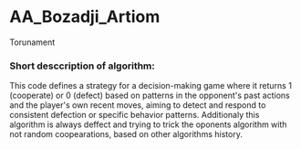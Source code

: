 # AA_Bozadji_Artiom
Torunament 

### Short desccription of algorithm: 
This code defines a strategy for a decision-making game where it returns 1 (cooperate) or 0 (defect) based on patterns in the opponent's past actions and the player's own recent moves, aiming to detect and respond to consistent defection or specific behavior patterns. Additionaly this algorithm is always deffect and trying to trick the oponents algorithm with not random coopearations, based on other algorithms history.
